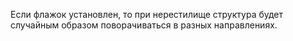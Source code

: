 Если флажок установлен, то при нерестилище структура будет случайным образом поворачиваться в разных направлениях.